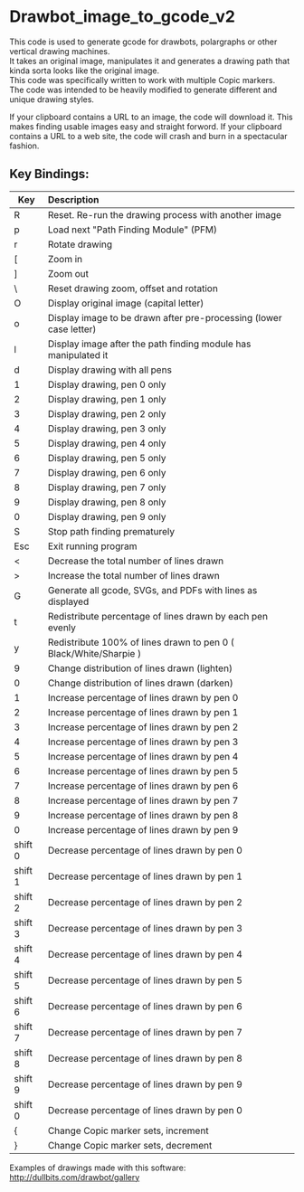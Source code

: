 # Drawbot_image_to_gcode_v2
This code is used to generate gcode for drawbots, polargraphs or other vertical drawing machines. \
It takes an original image, manipulates it and generates a drawing path that kinda sorta looks like the original image. \
This code was specifically written to work with multiple Copic markers. \
The code was intended to be heavily modified to generate different and unique drawing styles.

If your clipboard contains a URL to an image, the code will download it.  This makes finding usable images easy and straight forword.
If your clipboard contains a URL to a web site, the code will crash and burn in a spectacular fashion.

## Key Bindings:
| Key | Description |
| ------------- |:-------------|
| R | Reset. Re-run the drawing process with another image |
| p | Load next "Path Finding Module" (PFM) |
| r | Rotate drawing |
| [ | Zoom in |
| ] | Zoom out |
| \ | Reset drawing zoom, offset and rotation |
| O | Display original image (capital letter) |
| o | Display image to be drawn after pre-processing (lower case letter) |
| l | Display image after the path finding module has manipulated it |
| d | Display drawing with all pens |
| <ctrl> 1 | Display drawing, pen 0 only |
| <ctrl> 2 | Display drawing, pen 1 only |
| <ctrl> 3 | Display drawing, pen 2 only |
| <ctrl> 4 | Display drawing, pen 3 only |
| <ctrl> 5 | Display drawing, pen 4 only |
| <ctrl> 6 | Display drawing, pen 5 only |
| <ctrl> 7 | Display drawing, pen 6 only |
| <ctrl> 8 | Display drawing, pen 7 only |
| <ctrl> 9 | Display drawing, pen 8 only |
| <ctrl> 0 | Display drawing, pen 9 only |
| S | Stop path finding prematurely |
| Esc | Exit running program |
| < | Decrease the total number of lines drawn |
| > | Increase the total number of lines drawn |
| G | Generate all gcode, SVGs, and PDFs with lines as displayed |
| t | Redistribute percentage of lines drawn by each pen evenly |
| y | Redistribute 100% of lines drawn to pen 0 ( Black/White/Sharpie ) |
| 9 | Change distribution of lines drawn (lighten) |
| 0 | Change distribution of lines drawn (darken) |
| 1 | Increase percentage of lines drawn by pen 0 |
| 2 | Increase percentage of lines drawn by pen 1 |
| 3 | Increase percentage of lines drawn by pen 2 |
| 4 | Increase percentage of lines drawn by pen 3 |
| 5 | Increase percentage of lines drawn by pen 4 |
| 6 | Increase percentage of lines drawn by pen 5 |
| 7 | Increase percentage of lines drawn by pen 6 |
| 8 | Increase percentage of lines drawn by pen 7 |
| 9 | Increase percentage of lines drawn by pen 8 |
| 0 | Increase percentage of lines drawn by pen 9 |
| shift 0 | Decrease percentage of lines drawn by pen 0 |
| shift 1 | Decrease percentage of lines drawn by pen 1 |
| shift 2 | Decrease percentage of lines drawn by pen 2 |
| shift 3 | Decrease percentage of lines drawn by pen 3 |
| shift 4 | Decrease percentage of lines drawn by pen 4 |
| shift 5 | Decrease percentage of lines drawn by pen 5 |
| shift 6 | Decrease percentage of lines drawn by pen 6 |
| shift 7 | Decrease percentage of lines drawn by pen 7 |
| shift 8 | Decrease percentage of lines drawn by pen 8 |
| shift 9 | Decrease percentage of lines drawn by pen 9 |
| shift 0 | Decrease percentage of lines drawn by pen 0 |
| { | Change Copic marker sets, increment |
| } | Change Copic marker sets, decrement |


Examples of drawings made with this software:  http://dullbits.com/drawbot/gallery
